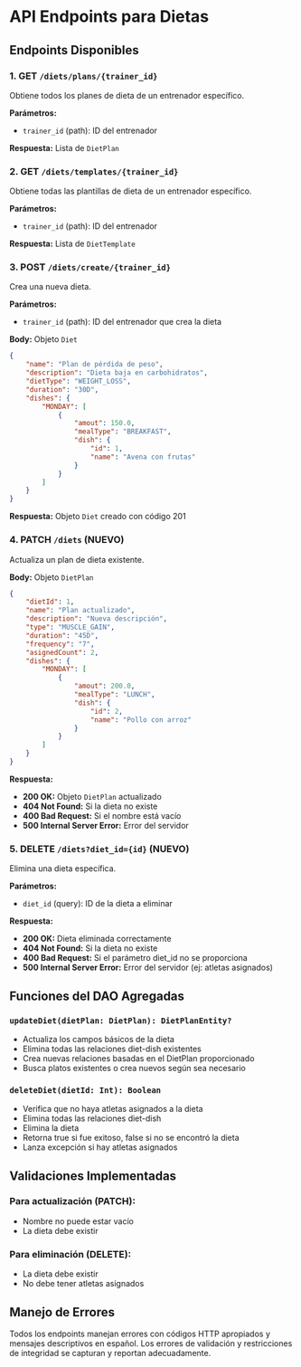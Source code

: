 # API Endpoints para Dietas

## Endpoints Disponibles

### 1. GET `/diets/plans/{trainer_id}`
Obtiene todos los planes de dieta de un entrenador específico.

**Parámetros:**
- `trainer_id` (path): ID del entrenador

**Respuesta:** Lista de `DietPlan`

### 2. GET `/diets/templates/{trainer_id}`
Obtiene todas las plantillas de dieta de un entrenador específico.

**Parámetros:**
- `trainer_id` (path): ID del entrenador

**Respuesta:** Lista de `DietTemplate`

### 3. POST `/diets/create/{trainer_id}`
Crea una nueva dieta.

**Parámetros:**
- `trainer_id` (path): ID del entrenador que crea la dieta

**Body:** Objeto `Diet`
```json
{
    "name": "Plan de pérdida de peso",
    "description": "Dieta baja en carbohidratos",
    "dietType": "WEIGHT_LOSS",
    "duration": "30D",
    "dishes": {
        "MONDAY": [
            {
                "amout": 150.0,
                "mealType": "BREAKFAST",
                "dish": {
                    "id": 1,
                    "name": "Avena con frutas"
                }
            }
        ]
    }
}
```

**Respuesta:** Objeto `Diet` creado con código 201

### 4. PATCH `/diets` (NUEVO)
Actualiza un plan de dieta existente.

**Body:** Objeto `DietPlan`
```json
{
    "dietId": 1,
    "name": "Plan actualizado",
    "description": "Nueva descripción",
    "type": "MUSCLE_GAIN",
    "duration": "45D",
    "frequency": "7",
    "asignedCount": 2,
    "dishes": {
        "MONDAY": [
            {
                "amout": 200.0,
                "mealType": "LUNCH",
                "dish": {
                    "id": 2,
                    "name": "Pollo con arroz"
                }
            }
        ]
    }
}
```

**Respuesta:** 
- **200 OK:** Objeto `DietPlan` actualizado
- **404 Not Found:** Si la dieta no existe
- **400 Bad Request:** Si el nombre está vacío
- **500 Internal Server Error:** Error del servidor

### 5. DELETE `/diets?diet_id={id}` (NUEVO)
Elimina una dieta específica.

**Parámetros:**
- `diet_id` (query): ID de la dieta a eliminar

**Respuesta:**
- **200 OK:** Dieta eliminada correctamente
- **404 Not Found:** Si la dieta no existe
- **400 Bad Request:** Si el parámetro diet_id no se proporciona
- **500 Internal Server Error:** Error del servidor (ej: atletas asignados)

## Funciones del DAO Agregadas

### `updateDiet(dietPlan: DietPlan): DietPlanEntity?`
- Actualiza los campos básicos de la dieta
- Elimina todas las relaciones diet-dish existentes
- Crea nuevas relaciones basadas en el DietPlan proporcionado
- Busca platos existentes o crea nuevos según sea necesario

### `deleteDiet(dietId: Int): Boolean`
- Verifica que no haya atletas asignados a la dieta
- Elimina todas las relaciones diet-dish
- Elimina la dieta
- Retorna true si fue exitoso, false si no se encontró la dieta
- Lanza excepción si hay atletas asignados

## Validaciones Implementadas

### Para actualización (PATCH):
- Nombre no puede estar vacío
- La dieta debe existir

### Para eliminación (DELETE):
- La dieta debe existir
- No debe tener atletas asignados

## Manejo de Errores

Todos los endpoints manejan errores con códigos HTTP apropiados y mensajes descriptivos en español. Los errores de validación y restricciones de integridad se capturan y reportan adecuadamente.
